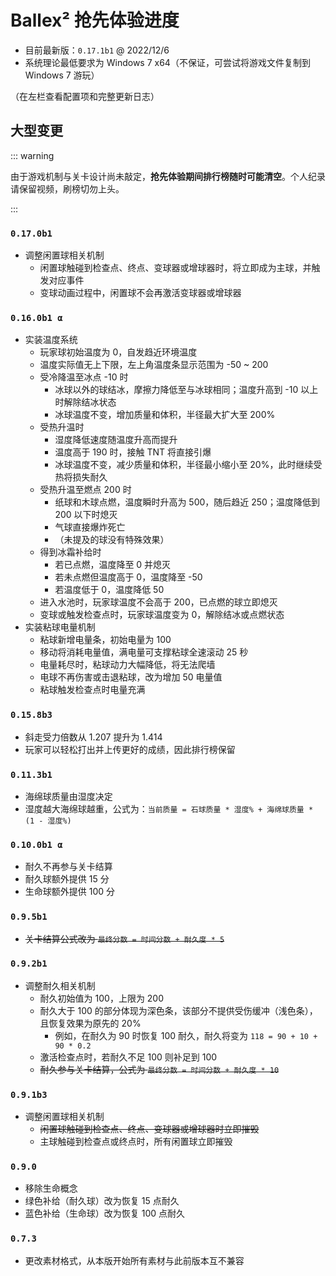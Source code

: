 # Ballex² 抢先体验进度

- 目前最新版：`0.17.1b1` @ 2022/12/6
- 系统理论最低要求为 Windows 7 x64（不保证，可尝试将游戏文件复制到 Windows 7 游玩）

（在左栏查看配置项和完整更新日志）

## 大型变更

::: warning

由于游戏机制与关卡设计尚未敲定，**抢先体验期间排行榜随时可能清空**。个人纪录请保留视频，刷榜切勿上头。

:::

### `0.17.0b1`

- 调整闲置球相关机制
  - 闲置球触碰到检查点、终点、变球器或增球器时，将立即成为主球，并触发对应事件
  - 变球动画过程中，闲置球不会再激活变球器或增球器

### `0.16.0b1 α`

- 实装温度系统
  - 玩家球初始温度为 0，自发趋近环境温度
  - 温度实际值无上下限，左上角温度条显示范围为 -50 ~ 200
  - 受冷降温至冰点 -10 时
    - 冰球以外的球结冰，摩擦力降低至与冰球相同；温度升高到 -10 以上时解除结冰状态
    - 冰球温度不变，增加质量和体积，半径最大扩大至 200%
  - 受热升温时
    - 湿度降低速度随温度升高而提升
    - 温度高于 190 时，接触 TNT 将直接引爆
    - 冰球温度不变，减少质量和体积，半径最小缩小至 20%，此时继续受热将损失耐久
  - 受热升温至燃点 200 时
    - 纸球和木球点燃，温度瞬时升高为 500，随后趋近 250；温度降低到 200 以下时熄灭
    - 气球直接爆炸死亡
    - （未提及的球没有特殊效果）
  - 得到冰霜补给时
    - 若已点燃，温度降至 0 并熄灭
    - 若未点燃但温度高于 0，温度降至 -50
    - 若温度低于 0，温度降低 50
  - 进入水池时，玩家球温度不会高于 200，已点燃的球立即熄灭
  - 变球或触发检查点时，玩家球温度变为 0，解除结冰或点燃状态
- 实装粘球电量机制
  - 粘球新增电量条，初始电量为 100
  - 移动将消耗电量值，满电量可支撑粘球全速滚动 25 秒
  - 电量耗尽时，粘球动力大幅降低，将无法爬墙
  - 电球不再伤害或击退粘球，改为增加 50 电量值
  - 粘球触发检查点时电量充满

### `0.15.8b3`

- 斜走受力倍数从 1.207 提升为 1.414
- 玩家可以轻松打出并上传更好的成绩，因此排行榜保留

### `0.11.3b1`

- 海绵球质量由湿度决定
- 湿度越大海绵球越重，公式为：`当前质量 = 石球质量 * 湿度% + 海绵球质量 * (1 - 湿度%)`

### `0.10.0b1 α`

- 耐久不再参与关卡结算
- 耐久球额外提供 15 分
- 生命球额外提供 100 分

### `0.9.5b1`

- ~~关卡结算公式改为 `最终分数 = 时间分数 + 耐久度 * 5`~~

### `0.9.2b1`

- 调整耐久相关机制
  - 耐久初始值为 100，上限为 200
  - 耐久大于 100 的部分体现为深色条，该部分不提供受伤缓冲（浅色条），且恢复效果为原先的 20%
    - 例如，在耐久为 90 时恢复 100 耐久，耐久将变为 `118 = 90 + 10 + 90 * 0.2`
  - 激活检查点时，若耐久不足 100 则补足到 100
  - ~~耐久参与关卡结算，公式为 `最终分数 = 时间分数 + 耐久度 * 10`~~

### `0.9.1b3`

- 调整闲置球相关机制
  - ~~闲置球触碰到检查点、终点、变球器或增球器时立即摧毁~~
  - 主球触碰到检查点或终点时，所有闲置球立即摧毁

### `0.9.0`

- 移除生命概念
- 绿色补给（耐久球）改为恢复 15 点耐久
- 蓝色补给（生命球）改为恢复 100 点耐久

### `0.7.3`

- 更改素材格式，从本版开始所有素材与此前版本互不兼容
